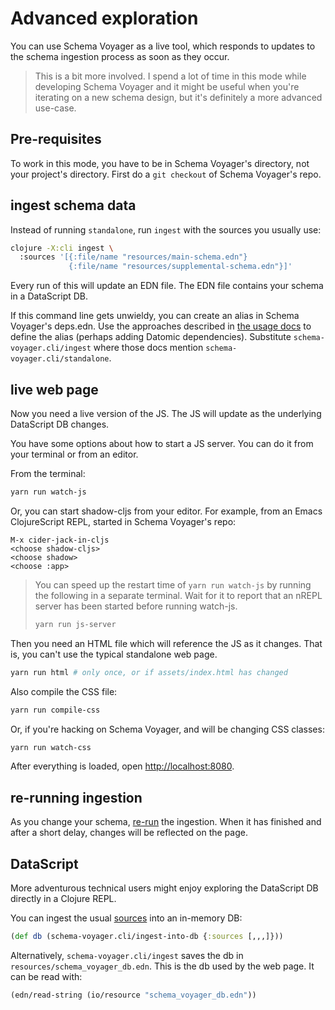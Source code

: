 # Advanced exploration

You can use Schema Voyager as a live tool, which responds to updates to the
schema ingestion process as soon as they occur.

> This is a bit more involved.
I spend a lot of time in this mode while developing Schema Voyager and it might be useful when you're iterating on a new schema design, but it's definitely a more advanced use-case.

## Pre-requisites

To work in this mode, you have to be in Schema Voyager's directory, not your project's directory.
First do a `git checkout` of Schema Voyager's repo.

## ingest schema data

Instead of running `standalone`, run `ingest` with the sources you usually use:

```sh
clojure -X:cli ingest \
  :sources '[{:file/name "resources/main-schema.edn"}
             {:file/name "resources/supplemental-schema.edn"}]'
```

Every run of this will update an EDN file.
The EDN file contains your schema in a DataScript DB.

If this command line gets unwieldy, you can create an alias in Schema Voyager's deps.edn.
Use the approaches described in [the usage docs](installation-and-usage.md#As-an-alias) to define the alias (perhaps adding Datomic dependencies).
Substitute `schema-voyager.cli/ingest` where those docs mention `schema-voyager.cli/standalone`.

## live web page

Now you need a live version of the JS.
The JS will update as the underlying DataScript DB changes.

You have some options about how to start a JS server. You can do it from your terminal or from an editor.

From the terminal:

```sh
yarn run watch-js
```

Or, you can start shadow-cljs from your editor. For example, from an Emacs ClojureScript REPL, started in Schema Voyager's repo:

```emacs
M-x cider-jack-in-cljs
<choose shadow-cljs>
<choose shadow>
<choose :app>
```

> You can speed up the restart time of `yarn run watch-js` by running the following in a separate terminal.
> Wait for it to report that an nREPL server has been started before running watch-js.
> 
> ```sh
> yarn run js-server
> ```

Then you need an HTML file which will reference the JS as it changes.
That is, you can't use the typical standalone web page.

```sh
yarn run html # only once, or if assets/index.html has changed
```

Also compile the CSS file:
```sh
yarn run compile-css
```

Or, if you're hacking on Schema Voyager, and will be changing CSS classes:
```sh
yarn run watch-css
```

After everything is loaded, open [http://localhost:8080](http://localhost:8080).

## re-running ingestion

As you change your schema, [re-run](#ingest-schema-data) the ingestion.
When it has finished and after a short delay, changes will be reflected on the page.

## DataScript

More adventurous technical users might enjoy exploring the DataScript DB directly in a Clojure REPL.

You can ingest the usual [sources](doc/sources.md) into an in-memory DB:
```clojure
(def db (schema-voyager.cli/ingest-into-db {:sources [,,,]}))
```

Alternatively, `schema-voyager.cli/ingest` saves the db in `resources/schema_voyager_db.edn`.
This is the db used by the web page.
It can be read with:

```clojure
(edn/read-string (io/resource "schema_voyager_db.edn"))
```
